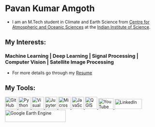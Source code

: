 # Pavan Kumar Amgoth

- I am an M.Tech student in Climate and Earth Science from [Centre for Atmospheric and Oceanic Sciences](https://caos.iisc.ac.in/) at the [Indian Institute of Science](https://iisc.ac.in/).

## My Interests:
### **Machine Learning | Deep Learning | Signal Processing | Computer Vision | Satellite Image Processing**


- For more details go through my [Resume](https://github.com/pavankz/pavankz/blob/main/Amgoth%20Pavan%20Kumar%20Resume.pdf)


## My Tools: 


<a href="https://github.com/pavankz">
    <img src="https://github.githubassets.com/images/modules/logos_page/GitHub-Mark.png" alt="GitHub" width="40" height="40">
</a>
<a href="https://www.python.org/">
    <img src="https://upload.wikimedia.org/wikipedia/commons/c/c3/Python-logo-notext.svg" alt="Python" width="40" height="40">
</a>
<a href="https://code.visualstudio.com/">
    <img src="https://upload.wikimedia.org/wikipedia/commons/9/9a/Visual_Studio_Code_1.35_icon.svg" alt="Visual Studio Code" width="40" height="40">
</a>
<a href="https://jupyter.org/">
    <img src="https://upload.wikimedia.org/wikipedia/commons/3/38/Jupyter_logo.svg" alt="Jupyter Notebook" width="40" height="40">
</a>
<a href="https://www.microsoft.com/en-us/microsoft-365/excel">
    <img src="https://upload.wikimedia.org/wikipedia/commons/3/34/Microsoft_Office_Excel_%282019%E2%80%93present%29.svg" alt="Microsoft Excel" width="40" height="40">
</a>
<a href="https://www.javascript.com/">
    <img src="https://upload.wikimedia.org/wikipedia/commons/9/99/Unofficial_JavaScript_logo_2.svg" alt="JavaScript" width="40" height="40">
</a>
<a href="https://www.qgis.org/">
    <img src="https://www.qgis.org/img/logosign.svg" alt="QGIS" width="40" height="40">
</a>
<a href="https://www.youtube.com/@pavankumaar__">
    <img src="https://upload.wikimedia.org/wikipedia/commons/4/42/YouTube_icon_%282013-2017%29.png" alt="YouTube" width="50" height="35">
</a>
<a href="https://www.linkedin.com/in/pavan-kumar-amgoth">
    <img src="https://upload.wikimedia.org/wikipedia/commons/0/01/LinkedIn_Logo.svg" alt="LinkedIn" width="90" height="33">
</a>

<a href="https://earthengine.google.com/">
    <img src="https://code.earthengine.google.com/images/GoogleEarthEngine_v1.png" alt="Google Earth Engine" width="200" height="40">
</a>


